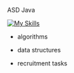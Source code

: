 ASD Java

[![My Skills](https://skillicons.dev/icons?i=java,maven&perline=20)](https://skillicons.dev)
- algorithms 

- data structures

- recruitment tasks



